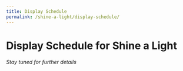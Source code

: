 ```yaml
---
title: Display Schedule
permalink: /shine-a-light/display-schedule/
---
```


# Display Schedule for Shine a Light

###### *Stay tuned for further details*


